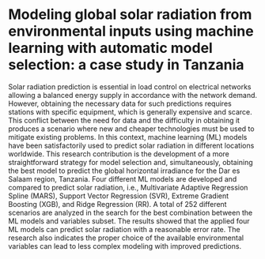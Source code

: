 # Modeling global solar radiation from environmental inputs using machine learning with automatic model selection: a case study in Tanzania


Solar radiation prediction is essential in load control on electrical networks allowing a balanced energy supply in accordance with the network demand. However, obtaining the necessary data for such predictions requires stations with specific equipment, which is generally expensive and scarce. This conflict between the need for data and the difficulty in obtaining it produces a scenario where new and cheaper technologies must be used to mitigate existing problems. In this context, machine learning (ML) models have been satisfactorily used to predict solar radiation in different locations worldwide. 
This research contribution is the development of a more straightforward strategy for model selection and, simultaneously, obtaining the best model to predict the global horizontal irradiance for the Dar es Salaam region, Tanzania. Four different ML models are developed and compared to predict solar radiation, i.e., Multivariate Adaptive Regression Spline (MARS), Support Vector Regression (SVR), Extreme Gradient Boosting (XGB), and Ridge Regression (RR). A total of 252 different scenarios are analyzed in the search for the best combination between the ML models and variables subset. The results showed that the applied four ML models can predict solar radiation with a reasonable error rate. The research also indicates the proper choice of the available environmental variables can lead to less complex modeling with improved predictions.
